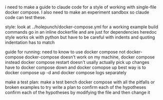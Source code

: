 i need to make a guide to claude code for a style of working with single-file docker compose.
I also need to make an experiment sandbox so claude code can test these.

style:
look at ../holepunch/docker-compose.yml for a working example
build commands go in an inline dockerfile and are just for dependencies
heredoc style works ok with python but have to be careful with indents and quoting
indentation has to match

guide for running:
need to know to use docker compose not docker-compose
docker-compose doesn't work on my machine, docker compose instead
docker compose restart doesn't usally actually pick up changes have to docker compose down and docker comopse up
best way is to docker compose up -d and docker compose logs separately

make a test plan:
make a test bench docker compose with all the pitfalls or broken examples to try
write a plan to confirm each of the hypotheses
confirm each of the hypotheses by modifying the file and then change it
